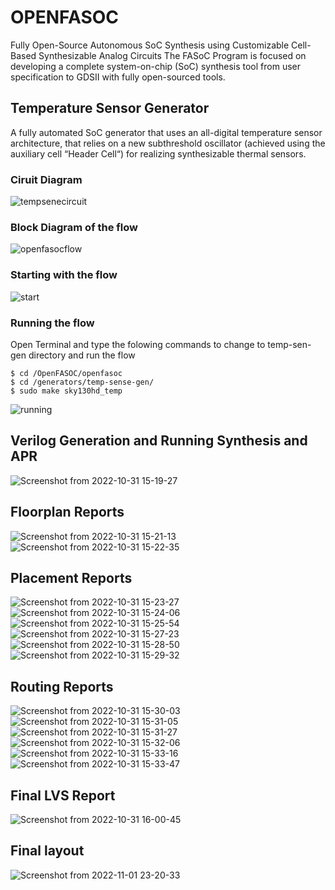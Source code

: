 # OPENFASOC

Fully Open-Source Autonomous SoC Synthesis using Customizable Cell-Based Synthesizable Analog Circuits The FASoC Program is focused on developing a complete system-on-chip (SoC) synthesis tool from user specification to GDSII with fully open-sourced tools.

## Temperature Sensor Generator
A fully automated SoC generator that uses an all-digital temperature sensor architecture, that relies on a new subthreshold oscillator (achieved using the auxiliary cell “Header Cell“) for realizing synthesizable thermal sensors.

### Ciruit Diagram
![tempsenecircuit](https://user-images.githubusercontent.com/62790565/206874951-2a5755c2-6991-4432-b7c3-6fa26992c6cc.png)

### Block Diagram of the flow
![openfasocflow](https://user-images.githubusercontent.com/62790565/206874564-651ae262-1d85-4109-97b5-ce09d96788f5.jpeg)

### Starting with the flow

![start](https://user-images.githubusercontent.com/62790565/199306202-85d3c727-d569-4177-a499-423793948835.jpeg)

### Running the flow

Open Terminal and type the folowing commands to change to temp-sen-gen directory and run the flow 
```
$ cd /OpenFASOC/openfasoc
$ cd /generators/temp-sense-gen/ 
$ sudo make sky130hd_temp
```

![running](https://user-images.githubusercontent.com/62790565/199307591-0f9f24af-4b9f-4b07-b347-320d9a75bb34.jpeg)

## Verilog Generation and Running Synthesis and APR
![Screenshot from 2022-10-31 15-19-27](https://user-images.githubusercontent.com/62790565/199308997-61e9690f-bc94-48df-a530-97cd34e2cfb1.png)

## Floorplan Reports

![Screenshot from 2022-10-31 15-21-13](https://user-images.githubusercontent.com/62790565/199309179-27f7235f-5290-476f-9bf7-3e3f01a63de5.png)
![Screenshot from 2022-10-31 15-22-35](https://user-images.githubusercontent.com/62790565/199309198-27c524f9-5c03-48eb-8157-3c27916fcc44.png)

## Placement Reports

![Screenshot from 2022-10-31 15-23-27](https://user-images.githubusercontent.com/62790565/199309749-4b6d0e5c-5392-4195-bf2f-8b4a5ca55ac8.png)
![Screenshot from 2022-10-31 15-24-06](https://user-images.githubusercontent.com/62790565/199309773-c85e5f83-97da-4bc0-9317-fcfe59b53394.png)
![Screenshot from 2022-10-31 15-25-54](https://user-images.githubusercontent.com/62790565/199310005-0d5c8dad-6de8-45f5-bfb8-95d4f95c9c83.png)
![Screenshot from 2022-10-31 15-27-23](https://user-images.githubusercontent.com/62790565/199310026-ec7c2cbe-0ee5-47e2-ab1b-100588721655.png)
![Screenshot from 2022-10-31 15-28-50](https://user-images.githubusercontent.com/62790565/199310058-f6185e7e-8148-469d-bb28-0f138c560a1c.png)
![Screenshot from 2022-10-31 15-29-32](https://user-images.githubusercontent.com/62790565/199310182-db9b8228-8930-47b4-8ded-e0a21e661a5e.png)

## Routing Reports

![Screenshot from 2022-10-31 15-30-03](https://user-images.githubusercontent.com/62790565/199310530-215a56db-4b42-45c0-a3c6-caa00900ce54.png)
![Screenshot from 2022-10-31 15-31-05](https://user-images.githubusercontent.com/62790565/199310625-9e580e57-865a-44f2-85e9-094d7a062689.png)
![Screenshot from 2022-10-31 15-31-27](https://user-images.githubusercontent.com/62790565/199310672-4990908d-7710-4644-af39-0b8e2741bf7e.png)
![Screenshot from 2022-10-31 15-32-06](https://user-images.githubusercontent.com/62790565/199310711-c80171e8-b0ca-43eb-9033-66aa32d602a6.png)
![Screenshot from 2022-10-31 15-33-16](https://user-images.githubusercontent.com/62790565/199310763-aac5c53f-1de9-4f26-8787-0b391e7c9b4b.png)
![Screenshot from 2022-10-31 15-33-47](https://user-images.githubusercontent.com/62790565/199310807-a7d36589-211c-48cb-a749-c1aa6dc58fac.png)

## Final LVS Report

![Screenshot from 2022-10-31 16-00-45](https://user-images.githubusercontent.com/62790565/199311851-de96aad2-5215-4243-89ca-bce5f1a1083a.png)

## Final layout

![Screenshot from 2022-11-01 23-20-33](https://user-images.githubusercontent.com/62790565/199311686-b9e1c890-0786-4e39-ab58-70cc22ef6c16.png)
